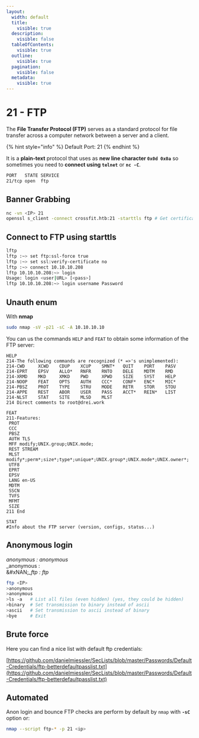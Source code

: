 ```yaml
---
layout:
  width: default
  title:
    visible: true
  description:
    visible: false
  tableOfContents:
    visible: true
  outline:
    visible: true
  pagination:
    visible: false
  metadata:
    visible: true
---
```


# 21 - FTP

The **File Transfer Protocol (FTP)** serves as a standard protocol for file transfer across a computer network between a server and a client.

{% hint style="info" %}
Default Port: 21
{% endhint %}

It is a **plain-text** protocol that uses as **new line character `0x0d 0x0a`** so sometimes you need to **connect using `telnet`** or **`nc -C`**.

```bash
PORT   STATE SERVICE
21/tcp open  ftp
```

## Banner Grabbing

```bash
nc -vn <IP> 21
openssl s_client -connect crossfit.htb:21 -starttls ftp # Get certificate if any
```

## Connect to FTP using starttls <a href="#connect-to-ftp-using-starttls" id="connect-to-ftp-using-starttls"></a>

```bash
lftp
lftp :~> set ftp:ssl-force true
lftp :~> set ssl:verify-certificate no
lftp :~> connect 10.10.10.208
lftp 10.10.10.208:~> login
Usage: login <user|URL> [<pass>]
lftp 10.10.10.208:~> login username Password
```

## Unauth enum <a href="#unauth-enum" id="unauth-enum"></a>

With **nmap**

```bash
sudo nmap -sV -p21 -sC -A 10.10.10.10
```

You can us the commands `HELP` and `FEAT` to obtain some information of the FTP server:

```
HELP
214-The following commands are recognized (* =>'s unimplemented):
214-CWD     XCWD    CDUP    XCUP    SMNT*   QUIT    PORT    PASV
214-EPRT    EPSV    ALLO*   RNFR    RNTO    DELE    MDTM    RMD
214-XRMD    MKD     XMKD    PWD     XPWD    SIZE    SYST    HELP
214-NOOP    FEAT    OPTS    AUTH    CCC*    CONF*   ENC*    MIC*
214-PBSZ    PROT    TYPE    STRU    MODE    RETR    STOR    STOU
214-APPE    REST    ABOR    USER    PASS    ACCT*   REIN*   LIST
214-NLST    STAT    SITE    MLSD    MLST
214 Direct comments to root@drei.work

FEAT
211-Features:
 PROT
 CCC
 PBSZ
 AUTH TLS
 MFF modify;UNIX.group;UNIX.mode;
 REST STREAM
 MLST modify*;perm*;size*;type*;unique*;UNIX.group*;UNIX.mode*;UNIX.owner*;
 UTF8
 EPRT
 EPSV
 LANG en-US
 MDTM
 SSCN
 TVFS
 MFMT
 SIZE
211 End

STAT
#Info about the FTP server (version, configs, status...)
```

## Anonymous login <a href="#anonymous-login" id="anonymous-login"></a>

_anonymous : anonymous_\
\_anonymous :\
&#xNAN;_\_ftp : ftp_

```bash
ftp <IP>
>anonymous
>anonymous
>ls -a   # List all files (even hidden) (yes, they could be hidden)
>binary  # Set transmission to binary instead of ascii
>ascii   # Set transmission to ascii instead of binary
>bye     # Exit
```

## Brute force

Here you can find a nice list with default ftp credentials:

[https://github.com/danielmiessler/SecLists/blob/master/Passwords/Default-Credentials/ftp-betterdefaultpasslist.txt](https://github.com/danielmiessler/SecLists/blob/master/Passwords/Default-Credentials/ftp-betterdefaultpasslist.txt)

## Automated <a href="#automated" id="automated"></a>

Anon login and bounce FTP checks are perform by default by `nmap` with **`-sC`** option or:

```bash
nmap --script ftp-* -p 21 <ip>
```
